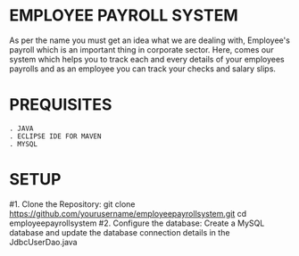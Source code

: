 # EMPLOYEE PAYROLL SYSTEM
As per the name you must get an idea what we are dealing with, Employee's payroll which is an important thing in corporate sector. Here, comes our system which helps you to track each and every details of your employees payrolls and as an employee you can track your checks and salary slips. 
# PREQUISITES
    . JAVA
    . ECLIPSE IDE FOR MAVEN
    . MYSQL
# SETUP
  #1. Clone the Repository:
        git clone https://github.com/yourusername/employeepayrollsystem.git cd employeepayrollsystem
  #2. Configure the database:
         Create a MySQL database and update the database connection details in the
           JdbcUserDao.java    
